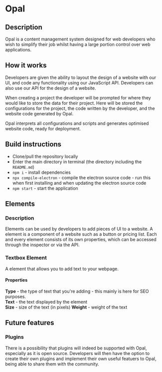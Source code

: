 # Opal

## Description
Opal is a content management system designed for web developers who wish to simplify their job whilst having a large portion control over web applications.

## How it works
Developers are given the ability to layout the design of a website with our UI, and code any functionality using our JavaScript API. Developers can also use our API for the design of a website.

When creating a project the developer will be prompted for where they would like to store the data for their project. Here will be stored the configurations for the project, the code written by the developer, and the website code generated by Opal.

Opal interprets all configurations and scripts and generates optimised website code, ready for deployment.

## Build instructions
- Clone/pull the repository locally
- Enter the main directory in terminal (the directory including the `README.md`)
- `npm i` - install dependencies
- `npx compile-electron` - compile the electron source code - run this when first installing and when updating the electron source code
- `npm start` - start the application


## Elements

### Description
Elements can be used by developers to add pieces of UI to a website. A element is a component of a website such as a button or pricing list. Each and every element consists of its own properties, which can be accessed through the inspector or via the API.

### Textbox Element

A element that allows you to add text to your webpage.

#### Properties

**Type** - the type of text that you're adding - this mainly is here for SEO purposes. \
**Text** - the text displayed by the element \
**Size** - size of the text (in pixels)
**Weight** - weight of the text

## Future features

### Plugins
There is a possibility that plugins will indeed be supported with Opal, especially as it is open source. Developers will then have the option to create their own plugins and implement their own useful featuers to Opal, being able to share them with the community.
